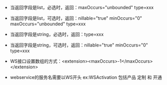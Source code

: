 * 当返回字段是list，必选时，返回：maxOccurs="unbounded"  type=xxx

* 当返回字段是list，可选时，返回：nillable="true"  minOccurs="0"  maxOccurs="unbounded"  type=xxx

* 当返回字段是string，必选时，返回：type=xxx

* 当返回字段是string，可选时，返回：nillable="true" minOccurs="0" type=xxx

* WS接口设置数组的方式：&lt;extension&gt;&lt;maxOccurs&gt;-1&lt;/maxOccurs&gt;&lt;/extension&gt;

* webservice的服务名需要以WS开头 ex:WSActivation 包括产品 定制 和 开通



